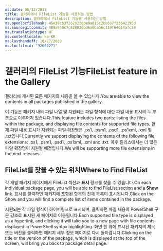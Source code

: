 ```yaml
---
ms.date: 06/12/2017
title: 갤러리에서 FileList 기능을 사용하는 방법
description: 갤러리에서 FileList 기능을 사용하는 방법
ms.openlocfilehash: 45e39cb3f2620228be9ad16c2bb697f23642195d
ms.sourcegitcommit: 488a940c7c828820b36a6ba56c119f64614afc29
ms.translationtype: HT
ms.contentlocale: ko-KR
ms.lasthandoff: 10/27/2020
ms.locfileid: "92662271"
---
```

# <a name="filelist-feature-in-the-gallery"></a><span data-ttu-id="b447a-103">갤러리의 FileList 기능</span><span class="sxs-lookup"><span data-stu-id="b447a-103">FileList feature in the Gallery</span></span>

<span data-ttu-id="b447a-104">갤러리에 게시된 모든 패키지의 내용을 볼 수 있습니다.</span><span class="sxs-lookup"><span data-stu-id="b447a-104">You are able to view the contents in all packages published in the gallery.</span></span>

<span data-ttu-id="b447a-105">이 기능은 패키지 내의 파일 나열 및 지원되는 파일 형식에 대한 파일 내용 표시의 두 부분으로 이루어져 있습니다.</span><span class="sxs-lookup"><span data-stu-id="b447a-105">This feature includes two parts: listing the files within the package, and displaying file contents for supported file types.</span></span> <span data-ttu-id="b447a-106">현재 파일 내용 표시가 지원되는 파일 확장명은 .ps1, .psm1, .psd1, .ps1xml, .xml 및 .txt입니다.</span><span class="sxs-lookup"><span data-stu-id="b447a-106">Currently we support displaying the contents of the following file extensions: .ps1, .psm1, .psd1, .ps1xml, .xml and .txt.</span></span> <span data-ttu-id="b447a-107">이후 릴리스에서는 더 많은 파일 확장명이 지원될 예정입니다.</span><span class="sxs-lookup"><span data-stu-id="b447a-107">We will be supporting more file extensions in the next releases.</span></span>

## <a name="where-to-find-filelist"></a><span data-ttu-id="b447a-108">FileList를 찾을 수 있는 위치</span><span class="sxs-lookup"><span data-stu-id="b447a-108">Where to Find FileList</span></span>

<span data-ttu-id="b447a-109">각 개별 패키지 페이지에서 FileList 섹션과 **표시** 링크를 찾을 수 있습니다.</span><span class="sxs-lookup"><span data-stu-id="b447a-109">On each individual package page, you will be able to find FileList section and a **Show** link.</span></span>
<span data-ttu-id="b447a-110">표시를 클릭하면 패키지에 포함된 항목의 전체 목록이 표시됩니다.</span><span class="sxs-lookup"><span data-stu-id="b447a-110">Click on the Show and you will find a complete list of items contained in the package.</span></span>

<span data-ttu-id="b447a-111">지원되는 각 파일 형식이 하이퍼링크로 표시되며, 클릭하면 파일 내용이 PowerShell 구문 강조로 표시된 새 페이지로 이동됩니다.</span><span class="sxs-lookup"><span data-stu-id="b447a-111">Each supported file type is displayed as a hyperlink, and clicking it will take you to a new page with file contents displayed in PowerShell syntax highlighting.</span></span> <span data-ttu-id="b447a-112">화면 맨 위에 표시된 패키지의 제목 또는 버전을 클릭하면 패키지 세부 정보 페이지로 다시 돌아갑니다.</span><span class="sxs-lookup"><span data-stu-id="b447a-112">Clicking on the title or the version of the package, which is displayed at the top of the screen, will bring you back to package detail page.</span></span>
